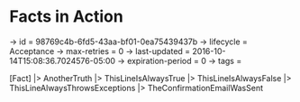# Facts in Action

-> id = 98769c4b-6fd5-43aa-bf01-0ea75439437b
-> lifecycle = Acceptance
-> max-retries = 0
-> last-updated = 2016-10-14T15:08:36.7024576-05:00
-> expiration-period = 0
-> tags = 

[Fact]
|> AnotherTruth
|> ThisLineIsAlwaysTrue
|> ThisLineIsAlwaysFalse
|> ThisLineAlwaysThrowsExceptions
|> TheConfirmationEmailWasSent
~~~
